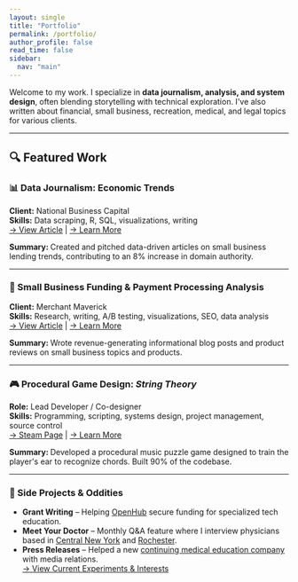 ```yaml
---
layout: single
title: "Portfolio"
permalink: /portfolio/
author_profile: false
read_time: false
sidebar:
  nav: "main"
---
```

Welcome to my work. I specialize in **data journalism, analysis, and system design**, often blending storytelling with technical exploration. I've also written about financial, small business, recreation, medical, and legal topics for various clients.

---

<h2 class="section-header">🔍 Featured Work</h2>

### 📊 Data Journalism: Economic Trends
**Client:** National Business Capital    
**Skills:** Data scraping, R, SQL, visualizations, writing    
[→ View Article](https://www.nationalbusinesscapital.com/data-reports/states-least-likely-to-survive-recession/) | [→ Learn More](/portfolio/economic-trends/) <div class ="callout-block">
  <strong>Summary: </strong>Created and pitched data-driven articles on small business lending trends, contributing to an 8% increase in domain authority. </div>     

---

### 💸 Small Business Funding & Payment Processing Analysis
**Client:** Merchant Maverick    
**Skills:** Research, writing, A/B testing, visualizations, SEO, data analysis    
[→ View Article](https://www.merchantmaverick.com/reviews/stripe-review/) | [→ Learn More](/portfolio/small-business-writing/) 
<div class ="callout-block">
  <strong>Summary: </strong>Wrote revenue-generating informational blog posts and product reviews on small business topics and products.   
</div>
 
---

### 🎮 Procedural Game Design: *String Theory*
**Role:** Lead Developer / Co-designer    
**Skills:** Programming, scripting, systems design, project management, source control  
[→ Steam Page](https://store.steampowered.com/app/402150/String_Theory/) | [→ Learn More](/portfolio/game-design/)  
<div class ="callout-block">
  <strong>Summary: </strong>Developed a procedural music puzzle game designed to train the player's ear to recognize chords. Built 90% of the codebase.
</div>

---

### 🧠 Side Projects & Oddities
- **Grant Writing** – Helping [OpenHub](https://openhubproject.com/) secure funding for specialized tech education. 
- **Meet Your Doctor** – Monthly Q&A feature where I interview physicians based in [Central New York](https://www.cnyhealth.com/) and [Rochester](https://www.gvhealthnews.com/).  
- **Press Releases** – Helped a new [continuing medical education company](https://qdcme.com/) with media relations.  
[→ View Current Experiments & Interests](/now/)
